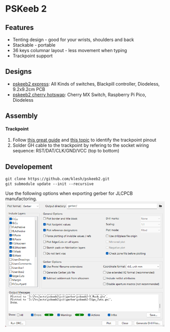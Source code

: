 # PSKeeb 2

## Features

- Tenting design - good for your wrists, shoulders and back
- Stackable - portable
- 36 keys columnar layout - less movement when typing
- Trackpoint support

## Designs

- [pskeeb2 express](pskeeb2-express): All Kinds of switches, Blackpill controller, Diodeless, 9.2x9.2cm PCB
- [pskeeb2 cherry hotswap](pskeeb2-cherry-hotswap): Cherry MX Switch, Raspberry Pi Pico, Diodeless

## Assembly

#### Trackpoint

1. Follow [this great guide](https://github.com/alonswartz/trackpoint#q-how-do-i-identify-the-trackpoint-pinout) and [this topic](https://geekhack.org/index.php?topic=115912.0) to identify the trackpoint pinout
2. Solder GH cable to the trackpoint by refering to the socket wiring sequence: RST/DAT/CLK/GND/VCC (top to bottom)


## Developement

```
git clone https://github.com/klesh/pskeeb2.git
git submodule update --init --recursive
```

Use the following options when exporting gerber for JLCPCB manufactoring.
![gerber options for jlcpcb](kicad6-jlc-gerber-export-options.png)